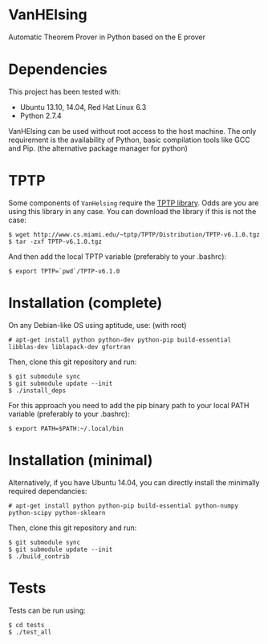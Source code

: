VanHElsing
==========

Automatic Theorem Prover in Python based on the E prover

Dependencies
============

This project has been tested with:
* Ubuntu 13.10, 14.04, Red Hat Linux 6.3
* Python 2.7.4

VanHElsing can be used without root access to the host machine. The only
requirement is the availability of Python, basic compilation tools like GCC and
Pip. (the alternative package manager for python)

TPTP
====

Some components of `VanHelsing` require the [TPTP library](http://www.cs.miami.edu/~tptp/).
Odds are you are using this library in any case. You can download the library
if this is not the case:

```
$ wget http://www.cs.miami.edu/~tptp/TPTP/Distribution/TPTP-v6.1.0.tgz
$ tar -zxf TPTP-v6.1.0.tgz
```

And then add the local TPTP variable (preferably to your .bashrc):

```
$ export TPTP=`pwd`/TPTP-v6.1.0
```

Installation (complete)
=======================

On any Debian-like OS using aptitude, use: (with root)

```
# apt-get install python python-dev python-pip build-essential libblas-dev liblapack-dev gfortran
```

Then, clone this git repository and run:

```
$ git submodule sync
$ git submodule update --init
$ ./install_deps
```

For this approach you need to add the pip binary path to your local PATH
variable (preferably to your .bashrc):

```
$ export PATH=$PATH:~/.local/bin
```

Installation (minimal)
======================

Alternatively, if you have Ubuntu 14.04, you can directly install the minimally required dependancies:

```
# apt-get install python python-pip build-essential python-numpy python-scipy python-sklearn
```

Then, clone this git repository and run:

```
$ git submodule sync
$ git submodule update --init
$ ./build_contrib
```

Tests
=====

Tests can be run using:

```
$ cd tests
$ ./test_all
```
